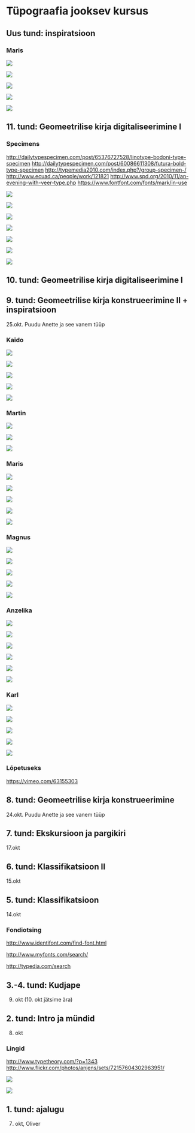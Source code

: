 # Tüpograafia jooksev kursus

## Uus tund: inspiratsioon

### Maris


![](http://incredibletypes.com/it-cms/wp-content/uploads/2013/11/halb-weg–ganz-da-01-450x300.jpg)


![](http://24.media.tumblr.com/070cc602aba86cdee8e1d784764032a9/tumblr_mvpj6zI7GO1qkxrtro1_500.jpg)


![](http://25.media.tumblr.com/74a8ab97af3e6648dd365ad80a34df29/tumblr_mvng04at1d1qkxrtro5_500.jpg)


![](http://31.media.tumblr.com/d10db35a81db6e7d2d8aa1ed1518dc66/tumblr_mvv1mzrlP81qh0381o1_500.jpg)


![](http://25.media.tumblr.com/8d3e6d44117afe54790a7aa016a88160/tumblr_mvv1hjB8DR1qh0381o1_500.jpg)


## 11. tund: Geomeetrilise kirja digitaliseerimine I


### Specimens

http://dailytypespecimen.com/post/65376727528/linotype-bodoni-type-specimen
http://dailytypespecimen.com/post/60086611308/futura-bold-type-specimen
http://typemedia2010.com/index.php?/group-specimen-/
http://www.ecuad.ca/people/work/121821
http://www.spd.org/2010/11/an-evening-with-veer-type.php
https://www.fontfont.com/fonts/mark/in-use


![](http://25.media.tumblr.com/4dfe27a6e7a007b131da9a04967a7ce7/tumblr_mvefgtu6jg1qcaxv1o1_1280.jpg)


![](http://25.media.tumblr.com/3db1558442e8efac92102df4939f5363/tumblr_ms2929nXV11qcaxv1o1_1280.jpg)


![](http://typemedia.org/wp-content/uploads/2013/06/BOVdnGpCYAAGN4Q.jpg-large.jpeg)


![](http://www.ecuad.ca/sites/www.ecuad.ca/files/users/2871/work/121821/Type%20Specimen%20Book_03.jpg)


![](http://www.spd.org/images/blog/Veer_EloquentPro_thumb_w_580.png)


![](https://www.fontfont.com/staticcontent/inuseimages/wall/Mark_Text_3.jpg?1379491594)


![](https://www.fontfont.com/staticcontent/inuseimages/wall/Mark_Text_4.jpg?1379491598)


 
## 10. tund: Geomeetrilise kirja digitaliseerimine I


## 9. tund: Geomeetrilise kirja konstrueerimine II + inspiratsioon
25.okt. Puudu Anette ja see vanem tüüp


### Kaido


![](http://24.media.tumblr.com/a110e2110c8b497306a9c1120aaa9f1e/tumblr_mv06564peL1qkxrtro1_500.jpg)


![](http://25.media.tumblr.com/b95992b4ae409d47adeb47160e69870e/tumblr_mv2vt7ORXL1qfoihvo5_500.jpg)


![](http://31.media.tumblr.com/ac90d11b7b5cecff8d44a46f751ade94/tumblr_mv2vt7ORXL1qfoihvo1_500.jpg)


![](http://typography-daily.com/wp-content/uploads/2013/10/WirePosterProject_01.jpg)


![](http://25.media.tumblr.com/4f5203b6786ef34dcda07e848175adc8/tumblr_mv1mullTCJ1qi4z1yo2_500.jpg)


### Martin


![](http://typography-daily.com/wp-content/uploads/2013/10/fontwalk-4.jpg)


![](http://typography-daily.com/wp-content/uploads/2013/10/Tryme_18.jpg)


![](http://24.media.tumblr.com/4bf4062592af322bbe5860db2e26a786/tumblr_mupvpwquDR1s2la0do1_500.jpg)


### Maris


![](http://31.media.tumblr.com/bbd3ae05f7813fa1faf74ae767f53c0d/tumblr_mu4a2fnI4k1s2la0do1_250.gif)


![](http://31.media.tumblr.com/bbf8add6bd9d28e04b64ef1fbf98587d/tumblr_mu1zfsyz7D1qfoihvo5_500.jpg)


![](http://24.media.tumblr.com/73facc95d296d07ba68594f455335338/tumblr_mu1zfsyz7D1qfoihvo7_500.jpg)


![](http://24.media.tumblr.com/cc1eb155926addee7ce7c04c353ec9c7/tumblr_mu1x3lrrEn1qi4z1yo7_500.jpg)


![](http://www.typetoken.net/wp-content/uploads/2013/10/FHK_Henrion_pp176-177.jpg)


### Magnus


![](http://25.media.tumblr.com/a440d62e62441756541de297d67e28fb/tumblr_mu5qbkyETS1qfoihvo4_500.jpg)


![](http://31.media.tumblr.com/bbd3ae05f7813fa1faf74ae767f53c0d/tumblr_mu4a2fnI4k1s2la0do1_250.gif)


![](http://25.media.tumblr.com/58030f52b62d842065ff0d629a12ec8c/tumblr_mubc16l3zg1qfoihvo1_500.jpg)


![](http://incredibletypes.com/it-cms/wp-content/uploads/2013/10/sheen_01-450x317.jpg)


![](http://31.media.tumblr.com/4050fc6102aecf62db2b802d63b7c4c7/tumblr_muejebKWi51qh0381o1_500.jpg)


### Anzelika


![](http://31.media.tumblr.com/6bc229689ecb64d1dbd0299846c7073b/tumblr_muo8odvMjn1qh0381o1_500.jpg)


![](http://24.media.tumblr.com/a4947ae02a168b248c1af26a5af32f97/tumblr_mugin7onOK1skfoxeo1_500.jpg)


![](http://31.media.tumblr.com/897c034f3981b2c850b504f8a67756c0/tumblr_mugkuhNVIg1qfoihvo1_500.jpg)


![](http://24.media.tumblr.com/ce5b08ecbdcec88f231db785c99e4aa0/tumblr_mugbozoOeM1qh0381o1_400.jpg)


![](http://31.media.tumblr.com/21f67541a05d2981dccb6ae9818d10cc/tumblr_mug6df592C1qi4z1yo3_r1_500.jpg)


![](http://24.media.tumblr.com/8cb2520c8a500c4952d91a0ccd9837a1/tumblr_mug15hVUuL1qh0381o1_500.jpg)


### Karl


![](http://25.media.tumblr.com/6179fc5cc3d603ec3f7cc1e67a5987d5/tumblr_mv065ggx0J1qkxrtro1_500.jpg)


![](http://25.media.tumblr.com/998953f144fd7d95ebdd5771cfc5fd2c/tumblr_mv52huILKh1qfoihvo5_500.jpg)


![](http://25.media.tumblr.com/228d486cf21896a75ec0666903dc323e/tumblr_mv4y4cIkgC1qh0381o1_500.jpg)


![](http://25.media.tumblr.com/19f452b65bd1da0cdaa8ce15e925e101/tumblr_mv52huILKh1qfoihvo3_500.jpg)


![](http://25.media.tumblr.com/92fe2ec8982262e7df393628f86ef979/tumblr_mv1yl0z9UE1qkxrtro1_500.png)


### Lõpetuseks


https://vimeo.com/63155303


## 8. tund: Geomeetrilise kirja konstrueerimine
24.okt. Puudu Anette ja see vanem tüüp

## 7. tund: Ekskursioon ja pargikiri
17.okt

## 6. tund: Klassifikatsioon II
15.okt

## 5. tund: Klassifikatsioon
14.okt

### Fondiotsing


http://www.identifont.com/find-font.html

http://www.myfonts.com/search/

http://typedia.com/search


## 3.-4. tund: Kudjape
9. okt (10. okt jätsime ära)

## 2. tund: Intro ja mündid
8. okt
 
### Lingid

http://www.typetheory.com/?p=1343
http://www.flickr.com/photos/anjens/sets/72157604302963951/


![](http://www.typetheory.com/wp-content/uploads/2009/03/sagmeister01-481x863.jpg)


![](http://farm4.staticflickr.com/3266/2866495415_623764c043_b.jpg)


## 1. tund: ajalugu
7. okt, Oliver